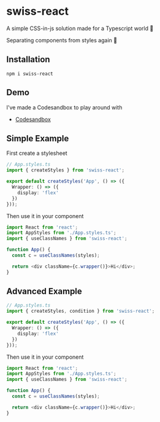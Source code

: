 # swiss-react

A simple CSS-in-js solution made for a Typescript world 💙

Separating components from styles again 🎂

## Installation

```shell
npm i swiss-react
```

## Demo

I've made a Codesandbox to play around with

- [Codesandbox](https://codesandbox.io/s/festive-edison-q5mol?file=/src/App.styles.ts)

## Simple Example

First create a stylesheet

```typescript
// App.styles.ts
import { createStyles } from 'swiss-react';

export default createStyles('App', () => ({
  Wrapper: () => ({
    display: 'flex'
  })
}));
```

Then use it in your component

```typescript
import React from 'react';
import AppStyles from './App.styles.ts';
import { useClassNames } from 'swiss-react';

function App() {
  const c = useClassNames(styles);

  return <div className={c.wrapper()}>Hi</div>;
}
```

## Advanced Example

```typescript
// App.styles.ts
import { createStyles, condition } from 'swiss-react';

export default createStyles('App', () => ({
  Wrapper: () => ({
    display: 'flex'
  })
}));
```

Then use it in your component

```typescript
import React from 'react';
import AppStyles from './App.styles.ts';
import { useClassNames } from 'swiss-react';

function App() {
  const c = useClassNames(styles);

  return <div className={c.wrapper()}>Hi</div>;
}
```
